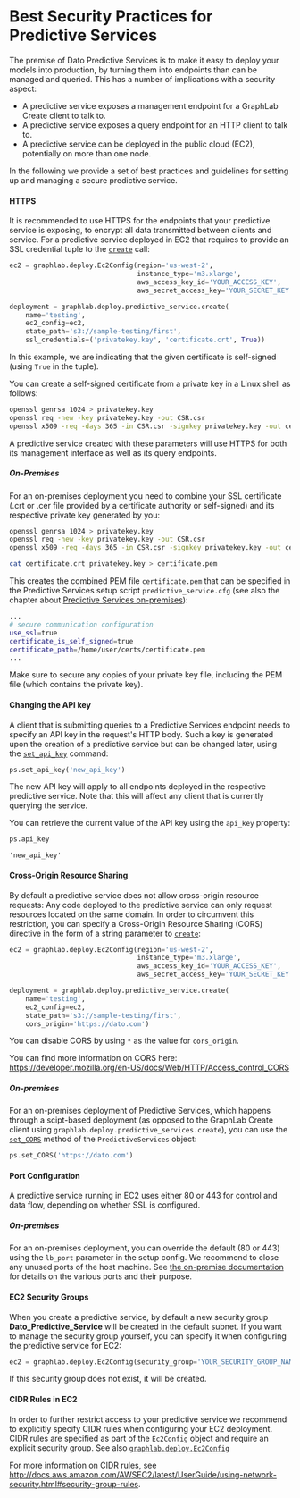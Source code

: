 # Best Security Practices for Predictive Services

The premise of Dato Predictive Services is to make it easy to deploy your models into production, by turning them into endpoints than can be managed and queried. This has a number of implications with a security aspect:
* A predictive service exposes a management endpoint for a GraphLab Create client to talk to.
* A predictive service exposes a query endpoint for an HTTP client to talk to.
* A predictive service can be deployed in the public cloud (EC2), potentially on more than one node.

In the following we provide a set of best practices and guidelines for setting up and managing a secure predictive service.

#### HTTPS

It is recommended to use HTTPS for the endpoints that your predictive service is exposing, to encrypt all data transmitted between clients and service. For a predictive service deployed in EC2 that requires to provide an SSL credential tuple to the [`create`](https://dato.com/products/create/docs/generated/graphlab.deploy.predictive_service.create.html) call:

```python
ec2 = graphlab.deploy.Ec2Config(region='us-west-2',
                                instance_type='m3.xlarge',
                                aws_access_key_id='YOUR_ACCESS_KEY',
                                aws_secret_access_key='YOUR_SECRET_KEY')

deployment = graphlab.deploy.predictive_service.create(
    name='testing',
    ec2_config=ec2,
    state_path='s3://sample-testing/first',
    ssl_credentials=('privatekey.key', 'certificate.crt', True))
```
In this example, we are indicating that the given certificate is self-signed (using `True` in the tuple).

You can create a self-signed certificate from a private key in a Linux shell as follows:

```bash
openssl genrsa 1024 > privatekey.key
openssl req -new -key privatekey.key -out CSR.csr
openssl x509 -req -days 365 -in CSR.csr -signkey privatekey.key -out certificate.crt
```

A predictive service created with these parameters will use HTTPS for both its management interface as well as its query endpoints.

##### On-Premises

For an on-premises deployment you need to combine your SSL certificate (.crt or .cer file provided by a certificate authority or self-signed) and its respective private key generated by you:

```bash
openssl genrsa 1024 > privatekey.key
openssl req -new -key privatekey.key -out CSR.csr
openssl x509 -req -days 365 -in CSR.csr -signkey privatekey.key -out certificate.crt

cat certificate.crt privatekey.key > certificate.pem
```

This creates the combined PEM file `certificate.pem` that can be specified in the Predictive Services setup script `predictive_service.cfg` (see also the chapter about [Predictive Services on-premises](pred-on-premises.md)):

```bash
...
# secure communication configuration
use_ssl=true
certificate_is_self_signed=true
certificate_path=/home/user/certs/certificate.pem
...
```

Make sure to secure any copies of your private key file, including the PEM file (which contains the private key).

#### Changing the API key

A client that is submitting queries to a Predictive Services endpoint needs to specify an API key in the request's HTTP body. Such a key is generated upon the creation of a predictive service but can be changed later, using the [`set_api_key`](https://dato.com/products/create/docs/generated/graphlab.deploy.predictive_service.create.html) command:

```python
ps.set_api_key('new_api_key')
```

The new API key will apply to all endpoints deployed in the respective predictive service. Note that this will affect any client that is currently querying the service.

You can retrieve the current value of the API key using the `api_key` property:

```python
ps.api_key
```

```
'new_api_key'
```

#### Cross-Origin Resource Sharing

By default a predictive service does not allow cross-origin resource requests: Any code deployed to the predictive service can only request resources located on the same domain. In order to circumvent this restriction, you can specify a Cross-Origin Resource Sharing (CORS) directive in the form of a string parameter to [`create`](https://dato.com/products/create/docs/generated/graphlab.deploy.predictive_service.create.html):

```python
ec2 = graphlab.deploy.Ec2Config(region='us-west-2',
                                instance_type='m3.xlarge',
                                aws_access_key_id='YOUR_ACCESS_KEY',
                                aws_secret_access_key='YOUR_SECRET_KEY')

deployment = graphlab.deploy.predictive_service.create(
    name='testing',
    ec2_config=ec2,
    state_path='s3://sample-testing/first',
    cors_origin='https://dato.com')
```

You can disable CORS by using `*` as the value for `cors_origin`.

You can find more information on CORS here: https://developer.mozilla.org/en-US/docs/Web/HTTP/Access_control_CORS

##### On-premises

For an on-premises deployment of Predictive Services, which happens through a scipt-based deployment (as opposed to the GraphLab Create client using `graphlab.deploy.predictive_services.create`), you can use the [`set_CORS`](https://dato.com/products/create/docs/generated/graphlab.deploy.PredictiveService.set_CORS.html) method of the `PredictiveServices` object:

```python
ps.set_CORS('https://dato.com')
```

#### Port Configuration

A predictive service running in EC2 uses either 80 or 443 for control and data flow, depending on whether SSL is configured.

##### On-premises

For an on-premises deployment, you can override the default (80 or 443) using the `lb_port` parameter in the setup config. We recommend to close any unused ports of the host machine. See [the on-premise documentation](https://dato.com/learn/userguide/deployment/pred-on-premises.html#configuring-the-network) for details on the various ports and their purpose.

#### EC2 Security Groups

When you create a predictive service, by default a new security group **Dato_Predictive_Service** will be created in the default subnet. If you want to manage the security group yourself, you can specify it when configuring the predictive service for EC2:

```python
ec2 = graphlab.deploy.Ec2Config(security_group='YOUR_SECURITY_GROUP_NAME')
```

If this security group does not exist, it will be created.

#### CIDR Rules in EC2

In order to further restrict access to your predictive service we recommend to explicitly specify CIDR rules when configuring your EC2 deployment. CIDR rules are specified as part of the `Ec2Config` object and require an explicit security group. See also [`graphlab.deploy.Ec2Config`](https://dato.com/products/create/docs/generated/graphlab.deploy.Ec2Config.html)

For more information on CIDR rules, see http://docs.aws.amazon.com/AWSEC2/latest/UserGuide/using-network-security.html#security-group-rules.

